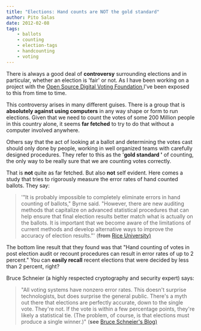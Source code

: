 ```yaml
---
title: "Elections: Hand counts are NOT the gold standard"
author: Pito Salas
date: 2012-02-08
tags:
    - ballots
    - counting
    - election-tags
    - handcounting
    - voting
---
```




There is always a good deal of **controversy** surrounding elections and in
particular, whether an election is 'fair' or not. As I have been working on a
project with the [Open Source Digital Voting Foundation
](<http://www.osdv.org>)I've been exposed to this from time to time.

This controversy arises in many different guises. There is a group that is
**absolutely against using computers** in any way shape or form to run
elections. Given that we need to count the votes of some 200 Million people in
this country alone, it seems **far fetched** to try to do that without a
computer involved anywhere.

Others say that the act of looking at a ballot and determining the votes cast
should only done by people, working in well organized teams with carefully
designed procedures. They refer to this as the '**gold standard '** of
counting, the only way to be really sure that we are counting votes correctly.

That is **not** quite as far fetched. But also **not** self evident. Here
comes a study that tries to rigorously measure the error rates of hand counted
ballots. They say:

> '"It is probably impossible to completely eliminate errors in hand counting
> of ballots," Byrne said. "However, there are new auditing methods that
> capitalize on advanced statistical procedures that can help ensure that
> final election results better match what is actually on the ballots. It is
> important that we become aware of the limitations of current methods and
> develop alternative ways to improve the accuracy of election results."'
> (**from** [Rice
> University)](<http://www.media.rice.edu/media/NewsBot.asp?MODE=VIEW&ID=16725&SnID=1526014862>)

The bottom line result that they found was that "Hand counting of votes in
post election audit or recount procedures can result in error rates of up to 2
percent." You can **easily recall** recent elections that were decided by less
than 2 percent, right?

Bruce Schneier (a highly respected cryptography and security expert) says:

> "All voting systems have nonzero error rates. This doesn't surprise
> technologists, but does surprise the general public. There's a myth out
> there that elections are perfectly accurate, down to the single vote.
> They're not. If the vote is within a few percentage points, they're likely a
> statistical tie. (The problem, of course, is that elections must produce a
> single winner.)" (**see** [Bruce Schneier's
> Blog)](<http://www.schneier.com/blog/archives/2012/02/error_rates_of.html>)


